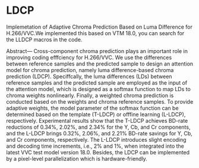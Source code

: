 # LDCP
Implemetation of Adaptive Chroma Prediction Based on Luma Difference for H.266/VVC.We implemented this based on VTM 18.0, you can search for the LLDCP macros in the code.

Abstract— Cross-component chroma prediction plays an
important role in improving coding efffciency for H.266/VVC.
We use the differences between reference samples and the
predicted sample to design an attention model for chroma
prediction, namely luma difference-based chroma prediction
(LDCP). Speciffcally, the luma differences (LDs) between reference
 samples and the predicted sample are employed as the
input of the attention model, which is designed as a softmax
function to map LDs to chroma weights nonlinearly. Finally,
a weighted chroma prediction is conducted based on the weights
and chroma reference samples. To provide adaptive weights, the
model parameter of the softmax function can be determined
based on the template (T-LDCP) or offfine learning (L-LDCP),
respectively. Experimental results show that the T-LDCP achieves
BD-rate reductions of 0.34%, 2.02%, and 2.34% for the Y, Cb,
and Cr components, and the L-LDCP brings 0.32%, 2.06%, and
2.21% BD-rate savings for Y, Cb, and Cr components, respectively.
 The L-LDCP introduces slight encoding and decoding time
increments, i.e., 2% and 1%, when integrated into the latest VVC
test model version 18.0. Besides, the LDCP can be implemented
by a pixel-level parallelization which is hardware-friendly.
